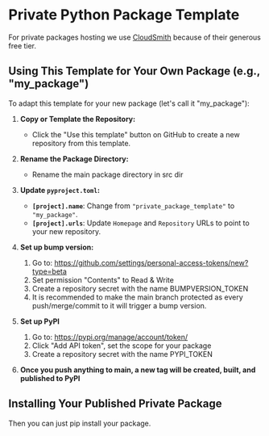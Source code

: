# Private Python Package Template

For private packages hosting we use [CloudSmith](https://cloudsmith.com) because of their generous free tier.

## Using This Template for Your Own Package (e.g., "my_package")

To adapt this template for your new package (let's call it "my_package"):

1.  **Copy or Template the Repository:**
    *   Click the "Use this template" button on GitHub to create a new repository from this template.

2.  **Rename the Package Directory:**
    *   Rename the main package directory in src dir

3.  **Update `pyproject.toml`:**
    *   **`[project].name`**: Change from `"private_package_template"` to `"my_package"`.
    *   **`[project].urls`**: Update `Homepage` and `Repository` URLs to point to your new repository.

4.  **Set up bump version:**
	1.	Go to: https://github.com/settings/personal-access-tokens/new?type=beta
    2.	Set permission "Contents" to Read & Write
    3.  Create a repository secret with the name BUMPVERSION_TOKEN
    4.  It is recommended to make the main branch protected as every push/merge/commit to it will trigger a bump version.

5.  **Set up PyPI**
    1.  Go to: https://pypi.org/manage/account/token/
    2.  Click "Add API token", set the scope for your package
    3.  Create a repository secret with the name PYPI_TOKEN

6.  **Once you push anything to main, a new tag will be created, built, and published to PyPI**


## Installing Your Published Private Package

Then you can just pip install your package.